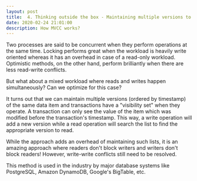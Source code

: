 ```yaml
---
layout: post
title:  4. Thinking outside the box - Maintaining multiple versions to speed up concurrency in a system
date: 2020-02-24 21:01:00
description: How MVCC works?
---
```

Two processes are said to be concurrent when they perform operations at the same time. Locking performs great when the workload is heavily write oriented whereas it has an overhead in case of a read-only workload. Optimistic methods, on the other hand, perform brilliantly when there are less read-write conflicts.

But what about a mixed workload where reads and writes happen simultaneously? Can we optimize for this case?

It turns out that we can maintain multiple versions (ordered by timestamp) of the same data item and transactions have a "visibility set" when they operate. A transaction can only see the value of the item which was modified before the transaction's timestamp. This way, a write operation will add a new version while a read operation will search the list to find the appropriate version to read.

While the approach adds an overhead of maintaining such lists, it is an amazing approach where readers don't block writers and writers don't block readers! However, write-write conflicts still need to be resolved.

This method is used in the industry by major database systems like PostgreSQL, Amazon DynamoDB, Google's BigTable, etc.